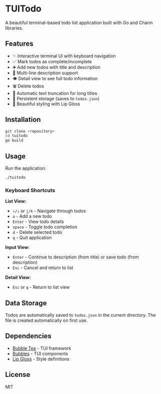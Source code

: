 # TUITodo

A beautiful terminal-based todo list application built with Go and Charm libraries.

## Features

- ✨ Interactive terminal UI with keyboard navigation
- ✅ Mark todos as complete/incomplete
- ➕ Add new todos with title and description
- 📝 Multi-line description support
- 👁️ Detail view to see full todo information
- 🗑️ Delete todos
- 📄 Automatic text truncation for long titles
- 💾 Persistent storage (saves to `todos.json`)
- 🎨 Beautiful styling with Lip Gloss

## Installation

```bash
git clone <repository>
cd tuitodo
go build
```

## Usage

Run the application:

```bash
./tuitodo
```

### Keyboard Shortcuts

**List View:**
- `↑/↓` or `j/k` - Navigate through todos
- `a` - Add a new todo
- `Enter` - View todo details
- `space` - Toggle todo completion
- `d` - Delete selected todo
- `q` - Quit application

**Input View:**
- `Enter` - Continue to description (from title) or save todo (from description)
- `Esc` - Cancel and return to list

**Detail View:**
- `Esc` or `q` - Return to list view

## Data Storage

Todos are automatically saved to `todos.json` in the current directory. The file is created automatically on first use.

## Dependencies

- [Bubble Tea](https://github.com/charmbracelet/bubbletea) - TUI framework
- [Bubbles](https://github.com/charmbracelet/bubbles) - TUI components
- [Lip Gloss](https://github.com/charmbracelet/lipgloss) - Style definitions

## License

MIT